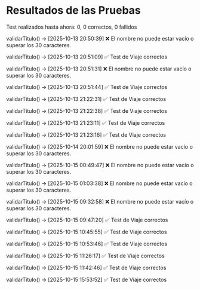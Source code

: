 # Resultados de las Pruebas

Test realizados hasta ahora: 0, 0 correctos, 0 fallidos







validarTitulo() -> [2025-10-13 20:50:39] ❌ El nombre no puede estar vacío o superar los 30 caracteres.

validarTitulo() -> [2025-10-13 20:51:09] ✅ Test de Viaje correctos

validarTitulo() -> [2025-10-13 20:51:31] ❌ El nombre no puede estar vacío o superar los 30 caracteres.

validarTitulo() -> [2025-10-13 20:51:44] ✅ Test de Viaje correctos

validarTitulo() -> [2025-10-13 21:22:31] ✅ Test de Viaje correctos

validarTitulo() -> [2025-10-13 21:22:38] ✅ Test de Viaje correctos

validarTitulo() -> [2025-10-13 21:23:11] ✅ Test de Viaje correctos

validarTitulo() -> [2025-10-13 21:23:16] ✅ Test de Viaje correctos

validarTitulo() -> [2025-10-14 20:01:59] ❌ El nombre no puede estar vacío o superar los 30 caracteres.

validarTitulo() -> [2025-10-15 00:49:47] ❌ El nombre no puede estar vacío o superar los 30 caracteres.

validarTitulo() -> [2025-10-15 01:03:38] ❌ El nombre no puede estar vacío o superar los 30 caracteres.

validarTitulo() -> [2025-10-15 09:32:58] ❌ El nombre no puede estar vacío o superar los 30 caracteres.

validarTitulo() -> [2025-10-15 09:47:20] ✅ Test de Viaje correctos

validarTitulo() -> [2025-10-15 10:45:55] ✅ Test de Viaje correctos

validarTitulo() -> [2025-10-15 10:53:46] ✅ Test de Viaje correctos

validarTitulo() -> [2025-10-15 11:26:17] ✅ Test de Viaje correctos

validarTitulo() -> [2025-10-15 11:42:46] ✅ Test de Viaje correctos

validarTitulo() -> [2025-10-15 15:53:52] ✅ Test de Viaje correctos
